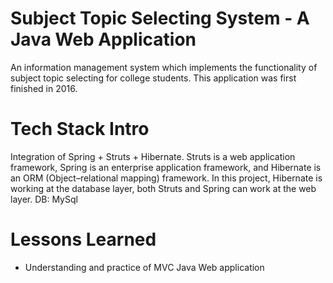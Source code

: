 # Subject Topic Selecting System - A Java Web Application

An information management system which implements the functionality of subject topic selecting for college students. This application was first finished in 2016. 

# Tech Stack Intro

Integration of Spring + Struts + Hibernate. Struts is a web application framework, Spring is an enterprise application framework, and Hibernate is an ORM (Object–relational mapping) framework. In this project, Hibernate is working at the database layer, both Struts and Spring can work at the web layer.  DB: MySql

# Lessons Learned

* Understanding and practice of MVC Java Web application
